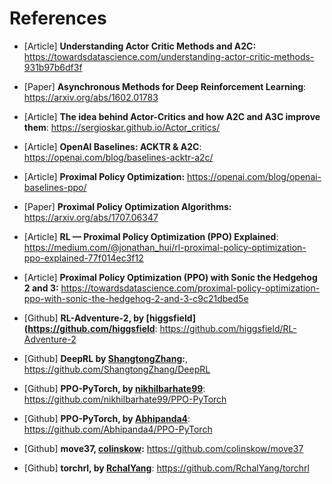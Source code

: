 # References

- [Article] **Understanding Actor Critic Methods and A2C:** https://towardsdatascience.com/understanding-actor-critic-methods-931b97b6df3f

- [Paper] **Asynchronous Methods for Deep Reinforcement Learning**: https://arxiv.org/abs/1602.01783

- [Article] **The idea behind Actor-Critics and how A2C and A3C improve them**: https://sergioskar.github.io/Actor_critics/

- [Article] **OpenAI Baselines: ACKTR & A2C**: https://openai.com/blog/baselines-acktr-a2c/

- [Article] **Proximal Policy Optimization:** https://openai.com/blog/openai-baselines-ppo/

- [Paper] **Proximal Policy Optimization Algorithms:** https://arxiv.org/abs/1707.06347

- [Article] **RL — Proximal Policy Optimization (PPO) Explained**: https://medium.com/@jonathan_hui/rl-proximal-policy-optimization-ppo-explained-77f014ec3f12

- [Article] **Proximal Policy Optimization (PPO) with Sonic the Hedgehog 2 and 3:** https://towardsdatascience.com/proximal-policy-optimization-ppo-with-sonic-the-hedgehog-2-and-3-c9c21dbed5e

- [Github] **RL-Adventure-2, by [higgsfield](https://github.com/higgsfield**: https://github.com/higgsfield/RL-Adventure-2

- [Github] **DeepRL by [ShangtongZhang](https://github.com/ShangtongZhang):**, https://github.com/ShangtongZhang/DeepRL

- [Github] **PPO-PyTorch, by [nikhilbarhate99](https://github.com/nikhilbarhate99)**: https://github.com/nikhilbarhate99/PPO-PyTorch

- [Github] **PPO-PyTorch, by [Abhipanda4](https://github.com/Abhipanda4)**: https://github.com/Abhipanda4/PPO-PyTorch

- [Github] **move37, [colinskow](https://github.com/colinskow):** https://github.com/colinskow/move37

- [Github] **torchrl, by [RchalYang](https://github.com/RchalYang)**: https://github.com/RchalYang/torchrl
